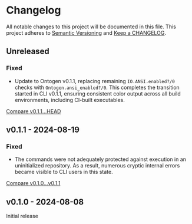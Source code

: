 # Changelog

All notable changes to this project will be documented in this file.
This project adheres to [Semantic Versioning](http://semver.org/) and
[Keep a CHANGELOG](http://keepachangelog.com).


## Unreleased

### Fixed

- Update to Ontogen v0.1.1, replacing remaining `IO.ANSI.enabled?/0` checks
  with `Ontogen.ansi_enabled?/0`. This completes the transition started in CLI v0.1.1,
  ensuring consistent color output across all build environments, 
  including CI-built executables.

[Compare v0.1.1...HEAD](https://github.com/ontogen/cli/compare/v0.1.1...HEAD)




## v0.1.1 - 2024-08-19

### Fixed

- The commands were not adequately protected against execution in an 
  uninitialized repository. As a result, numerous cryptic internal errors 
  became visible to CLI users in this state.


[Compare v0.1.0...v0.1.1](https://github.com/ontogen/cli/compare/v0.1.0...v0.1.1)



## v0.1.0 - 2024-08-08

Initial release
